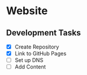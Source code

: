 # Website
## Development Tasks
- [x] Create Repository
- [x] Link to GitHub Pages
- [ ] Set up DNS
- [ ] Add Content

